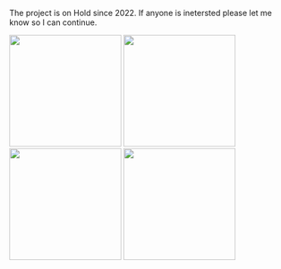 The project is on Hold since 2022.
If anyone is inetersted please let me know so I can continue.

<img src="https://github.com/user-attachments/assets/d79f7adf-d8b8-4d34-8419-f489e0f27a11" width="200">
<img src="https://github.com/user-attachments/assets/b5208b9f-77d3-4039-9a2d-eb5643b2d213" width="200">

</br>
<img width="200" src="https://github.com/user-attachments/assets/4e8fc457-0478-4e6f-bc5c-adfb00df8c85" />
<img width="200" src="https://github.com/user-attachments/assets/da0ef28f-de7b-4e0b-8503-07733569adc2" />
